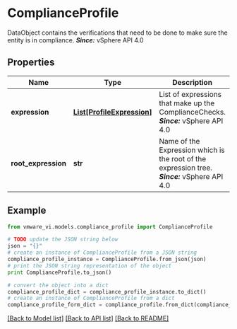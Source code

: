 # ComplianceProfile

DataObject contains the verifications that need to be done to make sure the entity is in compliance.  ***Since:*** vSphere API 4.0 

## Properties
Name | Type | Description | Notes
------------ | ------------- | ------------- | -------------
**expression** | [**List[ProfileExpression]**](ProfileExpression.md) | List of expressions that make up the ComplianceChecks.  ***Since:*** vSphere API 4.0  | 
**root_expression** | **str** | Name of the Expression which is the root of the expression tree.  ***Since:*** vSphere API 4.0  | 

## Example

```python
from vmware_vi.models.compliance_profile import ComplianceProfile

# TODO update the JSON string below
json = "{}"
# create an instance of ComplianceProfile from a JSON string
compliance_profile_instance = ComplianceProfile.from_json(json)
# print the JSON string representation of the object
print ComplianceProfile.to_json()

# convert the object into a dict
compliance_profile_dict = compliance_profile_instance.to_dict()
# create an instance of ComplianceProfile from a dict
compliance_profile_form_dict = compliance_profile.from_dict(compliance_profile_dict)
```
[[Back to Model list]](../README.md#documentation-for-models) [[Back to API list]](../README.md#documentation-for-api-endpoints) [[Back to README]](../README.md)


